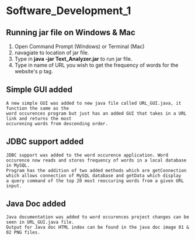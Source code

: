# Software_Development_1

## Running jar file on Windows & Mac
  1. Open Command Prompt (Windows) or Terminal (Mac)
  2. navagiate to location of jar file.
  3. Type in **java -jar Text_Analyzer.jar** to run jar file.
  4. Type in name of URL you wish to get the frequency of words for the website's p tag.
  
## Simple GUI added 
    A new simple GUI was added to new java file called URL_GUI.java, it function the same as the
    word occurences program but just has an added GUI that takes in a URL link and returns the most
    occurening words from descending order.
    
## JDBC support added
    JDBC support was added to the word occurence application. Word occurence now reads and stores frequency of words in a local database in MySQL.
    Program has the addition of two added methods which are getConnection which allows connection of MySQL database and getData which display
    a query command of the top 20 most reoccuring words from a given URL input.
    
## Java Doc added
    Java documentation was added to word occurences project changes can be seen in URL_GUI.java file.
    Output for Java doc HTML index can be found in the java doc image 01 & 02 PNG files.
